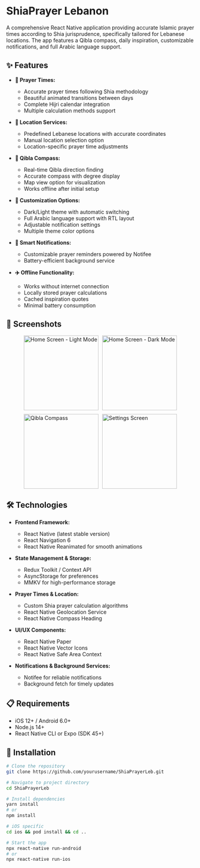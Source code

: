 # ShiaPrayer Lebanon

A comprehensive React Native application providing accurate Islamic prayer times according to Shia jurisprudence, specifically tailored for Lebanese locations. The app features a Qibla compass, daily inspiration, customizable notifications, and full Arabic language support.

## ✨ Features

- **📅 Prayer Times:** 
  - Accurate prayer times following Shia methodology
  - Beautiful animated transitions between days
  - Complete Hijri calendar integration
  - Multiple calculation methods support

- **📍 Location Services:**
  - Predefined Lebanese locations with accurate coordinates
  - Manual location selection option
  - Location-specific prayer time adjustments

- **🧭 Qibla Compass:**
  - Real-time Qibla direction finding
  - Accurate compass with degree display
  - Map view option for visualization
  - Works offline after initial setup

- **🌙 Customization Options:**
  - Dark/Light theme with automatic switching
  - Full Arabic language support with RTL layout
  - Adjustable notification settings
  - Multiple theme color options

- **🔔 Smart Notifications:**
  - Customizable prayer reminders powered by Notifee
  - Battery-efficient background service

- **✈️ Offline Functionality:**
  - Works without internet connection
  - Locally stored prayer calculations
  - Cached inspiration quotes
  - Minimal battery consumption

## 📱 Screenshots

<div style="display: flex; flex-direction: row; flex-wrap: wrap; justify-content: center; gap: 10px;">
  <img src="screenshots/home-light.png" width="200" alt="Home Screen - Light Mode" />
  <img src="screenshots/home-dark.png" width="200" alt="Home Screen - Dark Mode" />
  <img src="screenshots/qibla.png" width="200" alt="Qibla Compass" />
  <img src="screenshots/settings.png" width="200" alt="Settings Screen" />
</div>

## 🛠️ Technologies

- **Frontend Framework:**
  - React Native (latest stable version)
  - React Navigation 6
  - React Native Reanimated for smooth animations

- **State Management & Storage:**
  - Redux Toolkit / Context API
  - AsyncStorage for preferences
  - MMKV for high-performance storage

- **Prayer Times & Location:**
  - Custom Shia prayer calculation algorithms
  - React Native Geolocation Service
  - React Native Compass Heading

- **UI/UX Components:**
  - React Native Paper
  - React Native Vector Icons
  - React Native Safe Area Context

- **Notifications & Background Services:**
  - Notifee for reliable notifications
  - Background fetch for timely updates

## 📋 Requirements

- iOS 12+ / Android 6.0+
- Node.js 14+
- React Native CLI or Expo (SDK 45+)

## 🚀 Installation

```bash
# Clone the repository
git clone https://github.com/yourusername/ShiaPrayerLeb.git

# Navigate to project directory
cd ShiaPrayerLeb

# Install dependencies
yarn install
# or
npm install

# iOS specific
cd ios && pod install && cd ..

# Start the app
npx react-native run-android
# or
npx react-native run-ios
```


